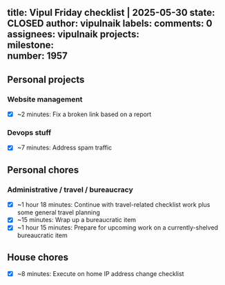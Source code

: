 title:	Vipul Friday checklist | 2025-05-30
state:	CLOSED
author:	vipulnaik
labels:	
comments:	0
assignees:	vipulnaik
projects:	
milestone:	
number:	1957
--
## Personal projects

### Website management

- [x] ~2 minutes: Fix a broken link based on a report

### Devops stuff

- [x] ~7 minutes: Address spam traffic

## Personal chores

### Administrative / travel / bureaucracy

- [x] ~1 hour 18 minutes: Continue with travel-related checklist work plus some general travel planning
- [x] ~15 minutes: Wrap up a bureaucratic item
- [x] ~1 hour 15 minutes: Prepare for upcoming work on a currently-shelved bureaucratic item

## House chores

- [x] ~8 minutes: Execute on home IP address change checklist
